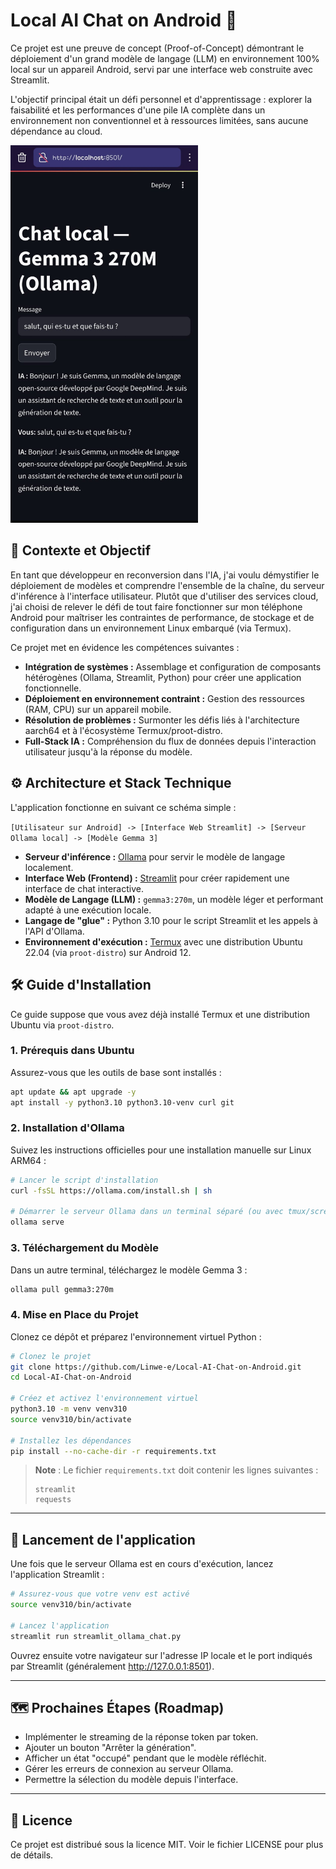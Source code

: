 # Local AI Chat on Android 🚀

Ce projet est une preuve de concept (Proof-of-Concept) démontrant le déploiement d'un grand modèle de langage (LLM) en environnement 100% local sur un appareil Android, servi par une interface web construite avec Streamlit.

L'objectif principal était un défi personnel et d'apprentissage : explorer la faisabilité et les performances d'une pile IA complète dans un environnement non conventionnel et à ressources limitées, sans aucune dépendance au cloud.

<img src="screenshots/IMG-20250820-WA0000-EDIT.jpg" alt="Application Demo" width="300"/>

## 🎯 Contexte et Objectif

En tant que développeur en reconversion dans l'IA, j'ai voulu démystifier le déploiement de modèles et comprendre l'ensemble de la chaîne, du serveur d'inférence à l'interface utilisateur. Plutôt que d'utiliser des services cloud, j'ai choisi de relever le défi de tout faire fonctionner sur mon téléphone Android pour maîtriser les contraintes de performance, de stockage et de configuration dans un environnement Linux embarqué (via Termux).

Ce projet met en évidence les compétences suivantes :

- **Intégration de systèmes :** Assemblage et configuration de composants hétérogènes (Ollama, Streamlit, Python) pour créer une application fonctionnelle.
- **Déploiement en environnement contraint :** Gestion des ressources (RAM, CPU) sur un appareil mobile.
- **Résolution de problèmes :** Surmonter les défis liés à l'architecture aarch64 et à l'écosystème Termux/proot-distro.
- **Full-Stack IA :** Compréhension du flux de données depuis l'interaction utilisateur jusqu'à la réponse du modèle.

## ⚙️ Architecture et Stack Technique

L'application fonctionne en suivant ce schéma simple :

`[Utilisateur sur Android] -> [Interface Web Streamlit] -> [Serveur Ollama local] -> [Modèle Gemma 3]`

- **Serveur d'inférence :** [Ollama](https://ollama.com/) pour servir le modèle de langage localement.
- **Interface Web (Frontend) :** [Streamlit](https://streamlit.io/) pour créer rapidement une interface de chat interactive.
- **Modèle de Langage (LLM) :** `gemma3:270m`, un modèle léger et performant adapté à une exécution locale.
- **Langage de "glue" :** Python 3.10 pour le script Streamlit et les appels à l'API d'Ollama.
- **Environnement d'exécution :** [Termux](https://termux.dev/) avec une distribution Ubuntu 22.04 (via `proot-distro`) sur Android 12.

## 🛠️ Guide d'Installation

Ce guide suppose que vous avez déjà installé Termux et une distribution Ubuntu via `proot-distro`.

### 1. Prérequis dans Ubuntu

Assurez-vous que les outils de base sont installés :
```bash
apt update && apt upgrade -y
apt install -y python3.10 python3.10-venv curl git
```

### 2. Installation d'Ollama

Suivez les instructions officielles pour une installation manuelle sur Linux ARM64 :

```bash
# Lancer le script d'installation
curl -fsSL https://ollama.com/install.sh | sh

# Démarrer le serveur Ollama dans un terminal séparé (ou avec tmux/screen)
ollama serve
```

### 3. Téléchargement du Modèle

Dans un autre terminal, téléchargez le modèle Gemma 3 :

```bash
ollama pull gemma3:270m
```

### 4. Mise en Place du Projet

Clonez ce dépôt et préparez l'environnement virtuel Python :

```bash
# Clonez le projet
git clone https://github.com/Linwe-e/Local-AI-Chat-on-Android.git
cd Local-AI-Chat-on-Android

# Créez et activez l'environnement virtuel
python3.10 -m venv venv310
source venv310/bin/activate

# Installez les dépendances
pip install --no-cache-dir -r requirements.txt
```

> **Note** : Le fichier `requirements.txt` doit contenir les lignes suivantes :
> ```
> streamlit
> requests
> ```

---

## 🚀 Lancement de l'application

Une fois que le serveur Ollama est en cours d'exécution, lancez l'application Streamlit :

```bash
# Assurez-vous que votre venv est activé
source venv310/bin/activate

# Lancez l'application
streamlit run streamlit_ollama_chat.py
```

Ouvrez ensuite votre navigateur sur l'adresse IP locale et le port indiqués par Streamlit (généralement http://127.0.0.1:8501).

---

## 🗺️ Prochaines Étapes (Roadmap)

- Implémenter le streaming de la réponse token par token.
- Ajouter un bouton "Arrêter la génération".
- Afficher un état "occupé" pendant que le modèle réfléchit.
- Gérer les erreurs de connexion au serveur Ollama.
- Permettre la sélection du modèle depuis l'interface.

---

## 📄 Licence

Ce projet est distribué sous la licence MIT. Voir le fichier LICENSE pour plus de détails.